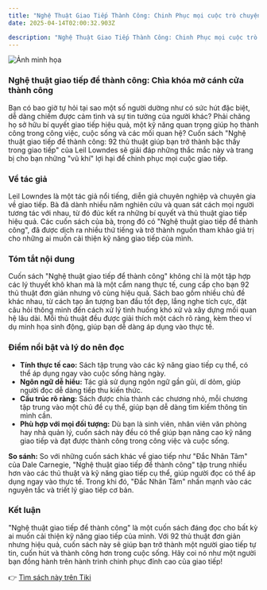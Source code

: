 ```yaml
---
title: "Nghệ Thuật Giao Tiếp Thành Công: Chinh Phục mọi cuộc trò chuyện"
date: 2025-04-14T02:00:32.903Z

description: "Nghệ Thuật Giao Tiếp Thành Công: Chinh Phục mọi cuộc trò chuyện"
---
```


![Ảnh minh họa](https://external-content.duckduckgo.com/iu/?u=https%3A%2F%2Fsachnoi.cc%2Fwp-content%2Fuploads%2F2022%2F07%2FSach-Noi-Nghe-Thuat-Giao-Tiep-De-Thanh-Cong-Leil-Lowndes-audio-book-sachnoi.cc-03.jpg&f=1&nofb=1&ipt=60fcf58a402bc72bc621f12e4f3a8d4e52f74a65076b82fb4e75c2685d4e1cd8) 

 ### Nghệ thuật giao tiếp để thành công: Chìa khóa mở cánh cửa thành công

Bạn có bao giờ tự hỏi tại sao một số người dường như có sức hút đặc biệt, dễ dàng chiếm được cảm tình và sự tin tưởng của người khác? Phải chăng họ sở hữu bí quyết giao tiếp hiệu quả, một kỹ năng quan trọng giúp họ thành công trong công việc, cuộc sống và các mối quan hệ? Cuốn sách "Nghệ thuật giao tiếp để thành công: 92 thủ thuật giúp bạn trở thành bậc thầy trong giao tiếp" của Leil Lowndes sẽ giải đáp những thắc mắc này và trang bị cho bạn những "vũ khí" lợi hại để chinh phục mọi cuộc giao tiếp.

### Về tác giả

Leil Lowndes là một tác giả nổi tiếng, diễn giả chuyên nghiệp và chuyên gia về giao tiếp. Bà đã dành nhiều năm nghiên cứu và quan sát cách mọi người tương tác với nhau, từ đó đúc kết ra những bí quyết và thủ thuật giao tiếp hiệu quả. Các cuốn sách của bà, trong đó có "Nghệ thuật giao tiếp để thành công", đã được dịch ra nhiều thứ tiếng và trở thành nguồn tham khảo giá trị cho những ai muốn cải thiện kỹ năng giao tiếp của mình.

### Tóm tắt nội dung

Cuốn sách "Nghệ thuật giao tiếp để thành công" không chỉ là một tập hợp các lý thuyết khô khan mà là một cẩm nang thực tế, cung cấp cho bạn 92 thủ thuật đơn giản nhưng vô cùng hiệu quả. Sách bao gồm nhiều chủ đề khác nhau, từ cách tạo ấn tượng ban đầu tốt đẹp, lắng nghe tích cực, đặt câu hỏi thông minh đến cách xử lý tình huống khó xử và xây dựng mối quan hệ lâu dài. Mỗi thủ thuật đều được giải thích một cách rõ ràng, kèm theo ví dụ minh họa sinh động, giúp bạn dễ dàng áp dụng vào thực tế.

### Điểm nổi bật và lý do nên đọc

*   **Tính thực tế cao:** Sách tập trung vào các kỹ năng giao tiếp cụ thể, có thể áp dụng ngay vào cuộc sống hàng ngày.
*   **Ngôn ngữ dễ hiểu:** Tác giả sử dụng ngôn ngữ gần gũi, dí dỏm, giúp người đọc dễ dàng tiếp thu kiến thức.
*   **Cấu trúc rõ ràng:** Sách được chia thành các chương nhỏ, mỗi chương tập trung vào một chủ đề cụ thể, giúp bạn dễ dàng tìm kiếm thông tin mình cần.
*   **Phù hợp với mọi đối tượng:** Dù bạn là sinh viên, nhân viên văn phòng hay nhà quản lý, cuốn sách này đều có thể giúp bạn nâng cao kỹ năng giao tiếp và đạt được thành công trong công việc và cuộc sống.

**So sánh:** So với những cuốn sách khác về giao tiếp như "Đắc Nhân Tâm" của Dale Carnegie, "Nghệ thuật giao tiếp để thành công" tập trung nhiều hơn vào các thủ thuật và kỹ năng giao tiếp cụ thể, giúp người đọc có thể áp dụng ngay vào thực tế. Trong khi đó, "Đắc Nhân Tâm" nhấn mạnh vào các nguyên tắc và triết lý giao tiếp cơ bản.

### Kết luận

"Nghệ thuật giao tiếp để thành công" là một cuốn sách đáng đọc cho bất kỳ ai muốn cải thiện kỹ năng giao tiếp của mình. Với 92 thủ thuật đơn giản nhưng hiệu quả, cuốn sách này sẽ giúp bạn trở thành một người giao tiếp tự tin, cuốn hút và thành công hơn trong cuộc sống. Hãy coi nó như một người bạn đồng hành trên hành trình chinh phục đỉnh cao của giao tiếp!


👉 [Tìm sách này trên Tiki](https://tiki.vn/search?q=Ngh%E1%BB%87%20thu%E1%BA%ADt%20giao%20ti%E1%BA%BFp%20%C4%91%E1%BB%83%20th%C3%A0nh%20c%C3%B4ng%20%3A%2092%20th%E1%BB%A7%20thu%E1%BA%ADt%20gi%C3%BAp%20b%E1%BA%A1n%20tr%E1%BB%9F%20th%C3%A0nh%20b%E1%BA%ADc%20th%E1%BA%A7y%20trong%20giao%20ti%E1%BA%BFp)
